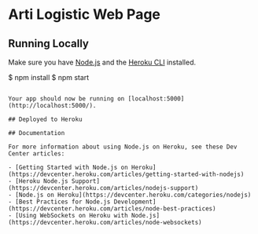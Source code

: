 # Arti Logistic Web Page


## Running Locally

Make sure you have [Node.js](http://nodejs.org/) and the [Heroku CLI](https://cli.heroku.com/) installed.

$ npm install
$ npm start
```

Your app should now be running on [localhost:5000](http://localhost:5000/).

## Deployed to Heroku

## Documentation

For more information about using Node.js on Heroku, see these Dev Center articles:

- [Getting Started with Node.js on Heroku](https://devcenter.heroku.com/articles/getting-started-with-nodejs)
- [Heroku Node.js Support](https://devcenter.heroku.com/articles/nodejs-support)
- [Node.js on Heroku](https://devcenter.heroku.com/categories/nodejs)
- [Best Practices for Node.js Development](https://devcenter.heroku.com/articles/node-best-practices)
- [Using WebSockets on Heroku with Node.js](https://devcenter.heroku.com/articles/node-websockets)
